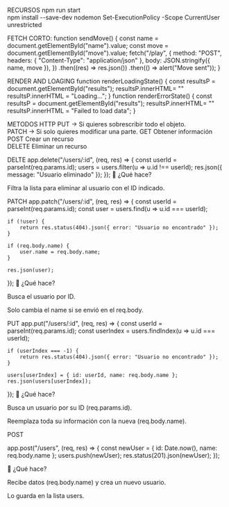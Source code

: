 RECURSOS
npm run start     
    npm install --save-dev nodemon
    Set-ExecutionPolicy -Scope CurrentUser unrestricted

FETCH CORTO:
function sendMove() {
  const name = document.getElementById("name").value;
  const move = document.getElementById("move").value;
  fetch("/play", {
    method: "POST",
    headers: { "Content-Type": "application/json" },
    body: JSON.stringify({ name, move }),
  })
    .then((res) => res.json())
    .then(() => alert("Move sent"));
}

RENDER AND LOAGING 
function renderLoadingState() {
  const resultsP = document.getElementById("results");
  resultsP.innerHTML= ""
  resultsP.innerHTML = "Loading...";
}
function renderErrorState() {
  const resultsP = document.getElementById("results");
  resultsP.innerHTML= ""
  resultsP.innerHTML = "Failed to load data";
}


METODOS HTTP
 PUT → Si quieres sobrescribir todo el objeto.      
     PATCH → Si solo quieres modificar una parte.
     GET	Obtener información	   
POST	Crear un recurso		    
DELETE	Eliminar un recurso     




DELTE
app.delete("/users/:id", (req, res) => {
    const userId = parseInt(req.params.id);
    users = users.filter(u => u.id !== userId);
    res.json({ message: "Usuario eliminado" });
});
📝 ¿Qué hace?

Filtra la lista para eliminar al usuario con el ID indicado.




PATCH
app.patch("/users/:id", (req, res) => {
    const userId = parseInt(req.params.id);
    const user = users.find(u => u.id === userId);

    if (!user) {
        return res.status(404).json({ error: "Usuario no encontrado" });
    }

    if (req.body.name) {
        user.name = req.body.name;
    }

    res.json(user);
});
📝 ¿Qué hace?

Busca el usuario por ID.

Solo cambia el name si se envió en el req.body.



PUT
app.put("/users/:id", (req, res) => {
    const userId = parseInt(req.params.id);
    const userIndex = users.findIndex(u => u.id === userId);

    if (userIndex === -1) {
        return res.status(404).json({ error: "Usuario no encontrado" });
    }

    users[userIndex] = { id: userId, name: req.body.name };
    res.json(users[userIndex]);
});
📝 ¿Qué hace?

Busca un usuario por su ID (req.params.id).

Reemplaza toda su información con la nueva (req.body.name).


POST

app.post("/users", (req, res) => {
    const newUser = { id: Date.now(), name: req.body.name };
    users.push(newUser);
    res.status(201).json(newUser);
});

📝 ¿Qué hace?

Recibe datos (req.body.name) y crea un nuevo usuario.

Lo guarda en la lista users.
